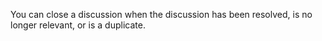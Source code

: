 You can close a discussion when the discussion has been resolved, is no longer relevant, or is a duplicate.